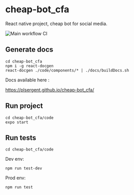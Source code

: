 # cheap-bot_cfa
React native project, cheap bot for social media.

![Main workflow CI](https://github.com/PLsergent/cheap-bot_cfa/workflows/Node.js%20CI/badge.svg)

## Generate docs
```
cd cheap-bot_cfa
npm i -g react-docgen
react-docgen ./code/components/* | ./docs/buildDocs.sh
```

Docs available here :

https://plsergent.github.io/cheap-bot_cfa/

## Run project
```
cd cheap-bot_cfa/code
expo start
```

## Run tests
```
cd cheap-bot_cfa/code
```

Dev env:
```
npm run test-dev
```

Prod env:
```
npm run test
```
